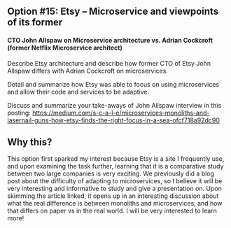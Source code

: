 ## Option #15: Etsy – Microservice and viewpoints of its former
#### CTO John Allspaw on Microservice architecture vs. Adrian Cockcroft (former Netflix Microservice architect)

Describe Etsy architecture and describe how former CTO of Etsy John Allspaw differs with Adrian Cockcroft on microservices.

Detail and summarize how Etsy was able to focus on using microservices and allow their code and services to be adaptive. 

Discuss and summarize your take-aways of John Allspaw interview in this posting:
https://medium.com/s-c-a-l-e/microservices-monoliths-and-lasernail-guns-how-etsy-finds-the-right-focus-in-a-sea-ofcf718a92dc90

## Why this? 
This option first sparked my interest because Etsy is a site I frequently use, and upon examining the task further, learning that it is a comparative study
between two large companies is very exciting. We previously did a blog post about the difficulty of adapting to microservices, so I believe it will be 
very interesting and informative to study and give a presentation on. Upon skimming the article linked, it opens up in an interesting discussion about what
the real difference is between monoliths and microservices, and how that differs on paper vs in the real world. I will be very interested to learn more!

